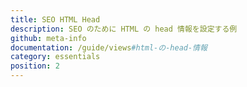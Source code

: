 ```yaml
---
title: SEO HTML Head
description: SEO のために HTML の head 情報を設定する例
github: meta-info
documentation: /guide/views#html-の-head-情報
category: essentials
position: 2
---
```

